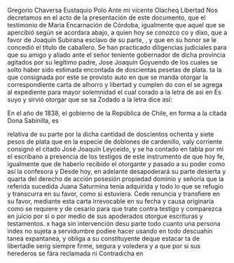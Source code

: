 Gregorio Chaversa
Eustaquio Polo
Ante mi vicente Olacheq
Libertad
Nos decretamos en el acto de la presentación de este documento, que el testimonio de María Encarnación de Córdoba, igualmente que aquel que se apercibió según se acordara abajo, a quien hoy se conozco co y dixo, que a favor de Joaquín Subirana esclavo de su parte, , y que en su honor se le concedió el título de caballero.
Se han practicado diligencias judiciales para que su amigo y aliado ante el señor teniente gobernador de dicha provincia agitados por su legítimo padre, Jose Joaquín Goyuendo de los cuales se solto haber sido estimada encontada de doscientas pesetas de plata.
ta la que consignada por este se provisto auto en que se manda otorgar la correspondiente carta de alhorro y libertad y cumplen do con el se agrega al expediente para mayor solemnidad el cual corado a la letra de asi en Es suyo y sirvió otorgar que se sa
Zodado a la letra dice así:

En el año de 1838, el gobierno de la República de Chile, en forma a la citada Dona Sabinilla, es

relativa de su parte por la dicha cantidad de doscientos ochenta y siete pesos de plata que en la especie de doblones de cardenillo, valy
corriente consignó el citado José Joaquín Leyceido, y se ha contado en tabla por mí el escribano a presencia de los testigos de este instrumento de que hoy fe, igualmente que de haberlo recibido el otorgante y pasado a su poder como así la confesora y
Desde hoy, en adelante desapoderará su parte desierta y quarta del derecho de acción posesión propiedad dominio y señoría que la referida sucedida Juana Saturmina tenía adquirida y todo lo que se refugio y transcurra en su favor, como si estuviera.
Cede renuncia y transfiere en su favor, mediante esta carta irrevocable en su fecha y causa originaria como se requiere y de cesario para que trate contra testigo y comparezca en juicio por si o por medio de sus apoderados otorgue escrituras y testamentos.
x haga sin intervención desu parte todo cuanto una persona index
no sujeta a servidumbre podiee hacer usando en todo descuahin
tanea expantanea, y obliga a su constituyente deque estacar
ta de libertadle serig siempre firme, segura y voledera y a
que por si sus herederos se fára reclamada ni Contradicha en